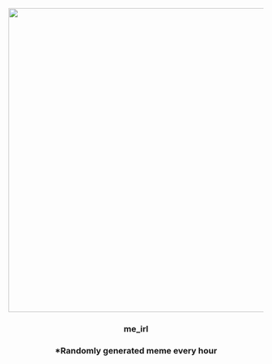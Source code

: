 <p align="center">
        <img src="https://i.redd.it/f9msgylq7pg91.jpg" width="600" height="600">
        </p>
        <h3 align="center">me_irl</h3>
        <h3 align="center">*Randomly generated meme every hour</h3>
    